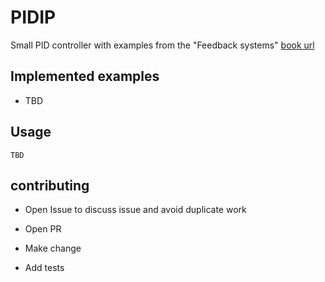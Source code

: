 # PIDIP

Small PID controller with examples from the "Feedback systems" [book url](https://learning.oreilly.com/library/view/feedback-control-for/9781449362638/)


## Implemented examples

* TBD

## Usage

```
TBD
```


## contributing

* Open Issue to discuss issue and avoid duplicate work

* Open PR

* Make change

* Add tests

